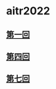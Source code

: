 # aitr2022

## [第一回](/exercise_01/README.md)

## [第四回](/exercise_04/README.md)

## [第七回](/exercise_07/README.md)
